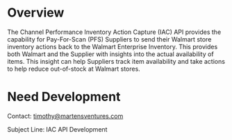 

# Overview
The Channel Performance Inventory Action Capture (IAC) API provides the capability for Pay-For-Scan (PFS) Suppliers to send their Walmart store inventory actions back to the Walmart Enterprise Inventory. This provides both Walmart and the Supplier with insights into the actual availability of items. This insight can help Suppliers track item availability and take actions to help reduce out-of-stock at Walmart stores.

# Need Development
Contact: timothy@martensventures.com

Subject Line: IAC API Development
